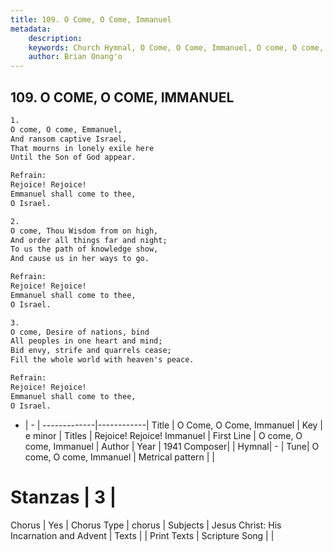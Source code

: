 ```yaml
---
title: 109. O Come, O Come, Immanuel
metadata:
    description: 
    keywords: Church Hymnal, O Come, O Come, Immanuel, O come, O come, Immanuel, Rejoice! Rejoice! Immanuel
    author: Brian Onang'o
---
```



## 109. O COME, O COME, IMMANUEL

```txt
1.
O come, O come, Emmanuel,
And ransom captive Israel,
That mourns in lonely exile here
Until the Son of God appear.

Refrain:
Rejoice! Rejoice!
Emmanuel shall come to thee,
O Israel.

2.
O come, Thou Wisdom from on high,
And order all things far and night;
To us the path of knowledge show,
And cause us in her ways to go.

Refrain:
Rejoice! Rejoice!
Emmanuel shall come to thee,
O Israel.

3.
O come, Desire of nations, bind
All peoples in one heart and mind;
Bid envy, strife and quarrels cease;
Fill the whole world with heaven's peace.

Refrain:
Rejoice! Rejoice!
Emmanuel shall come to thee,
O Israel.

```

- |   -  |
-------------|------------|
Title | O Come, O Come, Immanuel |
Key | e minor |
Titles | Rejoice! Rejoice! Immanuel |
First Line | O come, O come, Immanuel |
Author | 
Year | 1941
Composer|  |
Hymnal|  - |
Tune| O come, O come, Immanuel |
Metrical pattern | |
# Stanzas | 3 |
Chorus | Yes |
Chorus Type | chorus |
Subjects | Jesus Christ: His Incarnation and Advent |
Texts |  |
Print Texts | 
Scripture Song |  |
  
